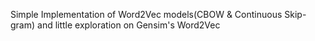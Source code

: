 Simple Implementation of Word2Vec models(CBOW & Continuous Skip-gram) and little exploration on Gensim's Word2Vec
